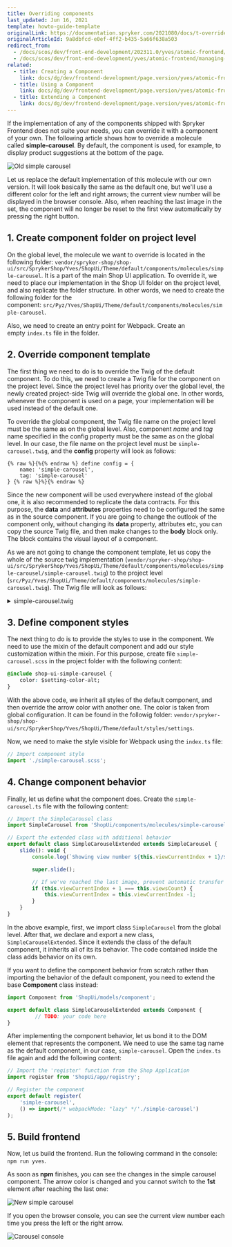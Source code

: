```yaml
---
title: Overriding components
last_updated: Jun 16, 2021
template: howto-guide-template
originalLink: https://documentation.spryker.com/2021080/docs/t-override-component
originalArticleId: 9a8dbfcd-e0ef-4ff2-b435-5a66f638a503
redirect_from:
  - /docs/scos/dev/front-end-development/202311.0/yves/atomic-frontend/managing-the-components/overriding-a-component.html
  - /docs/scos/dev/front-end-development/yves/atomic-frontend/managing-the-components/overriding-a-component.html
related:
  - title: Creating a Component
    link: docs/dg/dev/frontend-development/page.version/yves/atomic-frontend/managing-components/creating-components.html
  - title: Using a Component
    link: docs/dg/dev/frontend-development/page.version/yves/atomic-frontend/managing-components/using-components.html
  - title: Extending a Component
    link: docs/dg/dev/frontend-development/page.version/yves/atomic-frontend/managing-components/extending-components.html
---
```


If the implementation of any of the components shipped with Spryker Frontend does not suite your needs, you can override it with a component of your own. The following article shows how to override a molecule called **simple-carousel**. By default, the component is used, for example, to display product suggestions at the bottom of the page.

![Old simple carousel](https://spryker.s3.eu-central-1.amazonaws.com/docs/Tutorials/Introduction/Customize+Frontend/old-simple-carousel.png)

Let us replace the default implementation of this molecule with our own version. It will look basically the same as the default one, but we'll use a different color for the left and right arrows; the current view number will be displayed in the browser console. Also, when reaching the last image in the set, the component will no longer be reset to the first view automatically by pressing the right button.

## 1. Create component folder on project level

On the global level, the molecule we want to override is located in the following folder: `vendor/spryker-shop/shop-ui/src/SprykerShop/Yves/ShopUi/Theme/default/components/molecules/simple-carousel`. It is a part of the main Shop UI application. To override it, we need to place our implementation in the Shop UI folder on the project level, and also replicate the folder structure. In other words, we need to create the following folder for the component: `src/Pyz/Yves/ShopUi/Theme/default/components/molecules/simple-carousel`.

Also, we need to create an entry point for Webpack. Create an empty `index.ts` file in the folder.

## 2. Override component template

The first thing we need to do is to override the Twig of the default component. To do this, we need to create a Twig file for the component on the project level. Since the project level has priority over the global level, the newly created project-side Twig will override the global one. In other words, whenever the component is used on a page, your implementation will be used instead of the default one.

To override the global component, the Twig file name on the project level must be the same as on the global level. Also, component _name_ and _tag_ name specified in the config property must be the same as on the global level. In our case, the file name on the project level must be `simple-carousel.twig`, and the **config** property will look as follows:

```twig
{% raw %}{%{% endraw %} define config = {
    name: 'simple-carousel',
    tag: 'simple-carousel'
} {% raw %}%}{% endraw %}
```

Since the new component will be used everywhere instead of the global one, it is also recommended to replicate the data contracts. For this purpose, the **data** and **attributes** properties need to be configured the same as in the source component. If you are going to change the outlook of the component only, without changing its **data** property, attributes etc, you can copy the source Twig file, and then make changes to the **body** block only. The block contains the visual layout of a component.

As we are not going to change the component template, let us copy the whole of the source twig implementation (`vendor/spryker-shop/shop-ui/src/SprykerShop/Yves/ShopUi/Theme/default/components/molecules/simple-carousel/simple-carousel.twig`) to the project level (`src/Pyz/Yves/ShopUi/Theme/default/components/molecules/simple-carousel.twig`). The Twig file will look as follows:

<details>
<summary>simple-carousel.twig</summary>

```
{% raw %}{%{% endraw %} extends model('component') {% raw %}%}{% endraw %}

{% raw %}{%{% endraw %} define config = {
    name: 'simple-carousel',
    tag: 'simple-carousel'
} {% raw %}%}{% endraw %}

{% raw %}{%{% endraw %} define data = {
    slides: [],
    showDots: true
} {% raw %}%}{% endraw %}

{% raw %}{%{% endraw %} define attributes = {
    'slides-to-show': 1,
    'slides-to-scroll': 1
} {% raw %}%}{% endraw %}

{% raw %}{%{% endraw %} set slidesCount = data.slides | length {% raw %}%}{% endraw %}
{% raw %}{%{% endraw %} set slideWidth = 100 / attributes['slides-to-show'] {% raw %}%}{% endraw %}
{% raw %}{%{% endraw %} set dotsCount = (((slidesCount - attributes['slides-to-show']) / attributes['slides-to-scroll']) | round(0, 'ceil')) + 1 {% raw %}%}{% endraw %}
{% raw %}{%{% endraw %} set showNavigation = data.slides | length > 1 {% raw %}%}{% endraw %}
{% raw %}{%{% endraw %} set showDots = data.showDots and dotsCount > 1 {% raw %}%}{% endraw %}

{#
    Insert customizations in the body of the component, if necessary
#}
{% raw %}{%{% endraw %} block body {% raw %}%}{% endraw %}
    <div class="{% raw %}{{{% endraw %}config.name{% raw %}}}{% endraw %}__container">
        {% raw %}{%{% endraw %} if showNavigation {% raw %}%}{% endraw %}
            <div class="{% raw %}{{{% endraw %}config.name{% raw %}}}{% endraw %}__navigation {% raw %}{{{% endraw %}config.name{% raw %}}}{% endraw %}__navigation--prev">
                <a href="#prev" class="{% raw %}{{{% endraw %}config.name{% raw %}}}{% endraw %}__arrow {% raw %}{{{% endraw %}config.jsName{% raw %}}}{% endraw %}__prev">
                    {% raw %}{%{% endraw %} include atom('icon') with {
                        modifiers: ['big'],
                        data: {
                            name: 'chevron-left'
                        }
                    } only {% raw %}%}{% endraw %}
                </a>
        </div>
        {% raw %}{%{% endraw %} endif {% raw %}%}{% endraw %}

        <div class="{% raw %}{{{% endraw %}config.name{% raw %}}}{% endraw %}__view">
            <div class="{% raw %}{{{% endraw %}config.name{% raw %}}}{% endraw %}__slider {% raw %}{{{% endraw %}config.jsName{% raw %}}}{% endraw %}__slider grid grid--stretch">
                {% raw %}{%{% endraw %} for slide in data.slides {% raw %}%}{% endraw %}
                    <div class="{% raw %}{{{% endraw %}config.jsName{% raw %}}}{% endraw %}__slide col" style="width:{% raw %}{{{% endraw %}slideWidth{% raw %}}}{% endraw %}%;min-width:{% raw %}{{{% endraw %}slideWidth{% raw %}}}{% endraw %}%;">
                        {% raw %}{%{% endraw %} block slide {% raw %}%}{% endraw %}{% raw %}{%{% endraw %} endblock {% raw %}%}{% endraw %}
                    </div>
                {% raw %}{%{% endraw %} endfor {% raw %}%}{% endraw %}
            </div>
            {% raw %}{%{% endraw %} if showDots {% raw %}%}{% endraw %}
                <div class="{% raw %}{{{% endraw %}config.name{% raw %}}}{% endraw %}__dots">
                    {% raw %}{%{% endraw %}- for dot in 1..dotsCount -{% raw %}%}{% endraw %}
                        <a href="#" class="{% raw %}{{{% endraw %}config.name{% raw %}}}{% endraw %}__dot {% raw %}{{{% endraw %}config.jsName{% raw %}}}{% endraw %}__dot{% raw %}{%{% endraw %} if loop.first {% raw %}%}{% endraw %} {% raw %}{{{% endraw %}config.name{% raw %}}}{% endraw %}__dot--current{% raw %}{%{% endraw %} endif {% raw %}%}{% endraw %}"></a>
                    {% raw %}{%{% endraw %}- endfor -{% raw %}%}{% endraw %}
                </div>
            {% raw %}{%{% endraw %} endif {% raw %}%}{% endraw %}
        </div>

        {% raw %}{%{% endraw %} if showNavigation {% raw %}%}{% endraw %}
            <div class="{% raw %}{{{% endraw %}config.name{% raw %}}}{% endraw %}__navigation {% raw %}{{{% endraw %}config.name{% raw %}}}{% endraw %}__navigation--next">
                <a href="#next" class="{% raw %}{{{% endraw %}config.name{% raw %}}}{% endraw %}__arrow {% raw %}{{{% endraw %}config.jsName{% raw %}}}{% endraw %}__next">
                    {% raw %}{%{% endraw %} include atom('icon') with {
                        modifiers: ['big'],
                        data: {
                            name: 'chevron-right'
                        }
                    } only {% raw %}%}{% endraw %}
                </a>
        </div>
        {% raw %}{%{% endraw %} endif {% raw %}%}{% endraw %}
    </div>
{% raw %}{%{% endraw %} endblock {% raw %}%}{% endraw %}
```
</details>

## 3. Define component styles
The next thing to do is to provide the styles to use in the component. We need to use the mixin of the default component and add our style customization within the mixin. For this purpose, create file `simple-carousel.scss` in the project folder with the following content:

```css
@include shop-ui-simple-carousel {
    color: $setting-color-alt;
}
```

With the above code, we inherit all styles of the default component, and then override the arrow color with another one. The color is taken from global configuration. It can be found in the followig folder: `vendor/spryker-shop/shop-ui/src/SprykerShop/Yves/ShopUi/Theme/default/styles/settings`.

Now, we need to make the style visible for Webpack using the `index.ts` file:

```js
// Import component style
import './simple-carousel.scss';
```

## 4. Change component behavior

Finally, let us define what the component does. Create the `simple-carousel.ts` file with the following content:

```js
// Import the SimpleCarousel class
import SimpleCarousel from 'ShopUi/components/molecules/simple-carousel/simple-carousel';

// Export the extended class with additional behavior
export default class SimpleCarouselExtended extends SimpleCarousel {
    slide(): void {
        console.log(`Showing view number ${this.viewCurrentIndex + 1}/${this.viewsCount}!`);

        super.slide();

        // If we've reached the last image, prevent automatic transfer to the 1st one
        if (this.viewCurrentIndex + 1 === this.viewsCount) {
            this.viewCurrentIndex = this.viewCurrentIndex -1;
        }
    }
}
```

In the above example, first, we import class `SimpleCarousel` from the global level. After that, we declare and export a new class, `SimpleCarouselExtended`. Since it extends the class of the default component, it inherits all of its its behavior. The code contained inside the class adds behavior on its own.

If you want to define the component behavior from scratch rather than importing the behavior of the default component, you need to extend the base **Component** class instead:

```js
import Component from 'ShopUi/models/component';

export default class SimpleCarouselExtended extends Component {
         // TODO: your code here
}
```

After implementing the component behavior, let us bond it to the DOM element that represents the component. We need to use the same tag name as the default component, in our case, `simple-carousel`. Open the `index.ts` file again and add the following content:

```js
// Import the 'register' function from the Shop Application
import register from 'ShopUi/app/registry';

// Register the component
export default register(
    'simple-carousel',
    () => import(/* webpackMode: "lazy" */'./simple-carousel')
);
```

## 5. Build frontend

Now, let us build the frontend. Run the following command in the console: `npm run yves`.

As soon as **npm** finishes, you can see the changes in the simple carousel component. The arrow color is changed and you cannot switch to the **1st** element after reaching the last one:

![New simple carousel](https://spryker.s3.eu-central-1.amazonaws.com/docs/Tutorials/Introduction/Customize+Frontend/new-simple-carousel.png)

If you open the browser console, you can see the current view number each time you press the left or the right arrow.

![Carousel console](https://spryker.s3.eu-central-1.amazonaws.com/docs/Tutorials/Introduction/Customize+Frontend/new-carousel-console.png)

<!-- Last review date: Nov 19, 2018 by Volodymyr Volkov-->

